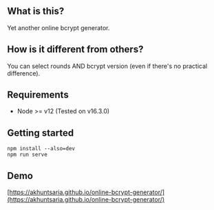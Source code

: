 ## What is this?
Yet another online bcrypt generator.

## How is it different from others?
You can select rounds AND bcrypt version (even if there's no practical difference).

## Requirements
* Node >= v12 (Tested on v16.3.0)

## Getting started
```shell script
npm install --also=dev
npm run serve
```

## Demo
[https://akhuntsaria.github.io/online-bcrypt-generator/](https://akhuntsaria.github.io/online-bcrypt-generator/)

